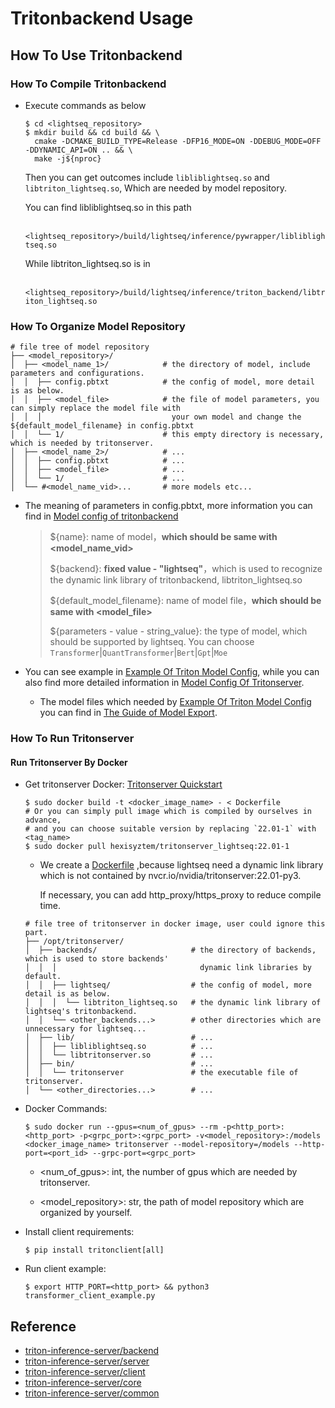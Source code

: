 # Tritonbackend Usage

## How To Use Tritonbackend

### How To Compile Tritonbackend

- Execute commands as below

  ```
  $ cd <lightseq_repository>
  $ mkdir build && cd build && \
    cmake -DCMAKE_BUILD_TYPE=Release -DFP16_MODE=ON -DDEBUG_MODE=OFF -DDYNAMIC_API=ON .. && \
    make -j${nproc}
  ```

   Then you can get outcomes include `libliblightseq.so` and `libtriton_lightseq.so`, Which are needed by model repository.

   You can find libliblightseq.so in this path

  ​     `<lightseq_repository>/build/lightseq/inference/pywrapper/libliblightseq.so`

   While libtriton_lightseq.so is in

  ​      `<lightseq_repository>/build/lightseq/inference/triton_backend/libtriton_lightseq.so`

### How To Organize Model Repository

```
# file tree of model repository
├── <model_repository>/
│  ├── <model_name_1>/            # the directory of model, include parameters and configurations.
│  │  ├── config.pbtxt            # the config of model, more detail is as below.
│  │  ├── <model_file>            # the file of model parameters, you can simply replace the model file with
│  │  │                             your own model and change the ${default_model_filename} in config.pbtxt
│  │  └── 1/                      # this empty directory is necessary, which is needed by tritonserver.
│  ├── <model_name_2>/            # ...
│  │  ├── config.pbtxt            # ...
│  │  ├── <model_file>            # ...
│  │  └── 1/                      # ...
│  └── #<model_name_vid>...       # more models etc...
```

- The meaning of parameters in config.pbtxt, more information you can find in [Model config of tritonbackend](https://github.com/triton-inference-server/common/blob/main/protobuf/model_config.proto)

  > ${name}: name of model，**which should be same with <model_name_vid>**
  >
  > ${backend}: **fixed value - "lightseq"**，which is used to recognize the dynamic link library of tritonbackend,  libtriton_lightseq.so
  >
  > ${default_model_filename}: name of model file，**which should be same with <model_file>**
  >
  > ${parameters - value - string_value}: the type of model, which should be supported by lightseq. You can choose `Transformer`|`QuantTransformer`|`Bert`|`Gpt`|`Moe`

- You can see example in [Example Of Triton Model Config](https://github.com/bytedance/lightseq/tree/master/examples/triton_backend/model_repo), while you can also find more detailed information in [Model Config Of Tritonserver](https://github.com/triton-inference-server/server/blob/main/docs/model_configuration.md).

  - The model files which needed by [Example Of Triton Model Config](https://github.com/bytedance/lightseq/tree/master/examples/triton_backend/model_repo) you can find in [The Guide of Model Export](https://github.com/bytedance/lightseq/blob/master/examples/inference/python/README.md).

### How To Run Tritonserver

#### Run Tritonserver By Docker

- Get tritonserver Docker: [Tritonserver Quickstart](https://github.com/triton-inference-server/server/blob/main/docs/quickstart.md#install-triton-docker-image)

  ```
  $ sudo docker build -t <docker_image_name> - < Dockerfile
  # Or you can simply pull image which is compiled by ourselves in advance,
  # and you can choose suitable version by replacing `22.01-1` with <tag_name>
  $ sudo docker pull hexisyztem/tritonserver_lightseq:22.01-1
  ```

  - We create a [Dockerfile](https://github.com/bytedance/lightseq/tree/master/examples/triton_backend) ,because lightseq need a dynamic link library which is not contained by nvcr.io/nvidia/tritonserver:22.01-py3.

    If necessary, you can add http_proxy/https_proxy to reduce compile time.

  ```
  # file tree of tritonserver in docker image, user could ignore this part.
  ├── /opt/tritonserver/
  │  ├── backends/                     # the directory of backends, which is used to store backends'
  │  │  │                                dynamic link libraries by default.
  │  │  ├── lightseq/                  # the config of model, more detail is as below.
  │  │  │  └── libtriton_lightseq.so   # the dynamic link library of lightseq's tritonbackend.
  │  │  └── <other_backends...>        # other directories which are unnecessary for lightseq...
  │  ├── lib/                          # ...
  │  │  ├── libliblightseq.so          # ...
  │  │  └── libtritonserver.so         # ...
  │  ├── bin/                          # ...
  │  │  └── tritonserver               # the executable file of tritonserver.
  │  └── <other_directories...>        # ...
  ```

- Docker Commands:

  ```
  $ sudo docker run --gpus=<num_of_gpus> --rm -p<http_port>:<http_port> -p<grpc_port>:<grpc_port> -v<model_repository>:/models <docker_image_name> tritonserver --model-repository=/models --http-port=<port_id> --grpc-port=<grpc_port>
  ```

  - <num_of_gpus>: int, the number of gpus which are needed by tritonserver.

  - <model_repository>: str, the path of model repository which are organized by yourself.

- Install client requirements:

  ```
  $ pip install tritonclient[all]
  ```

- Run client example:

  ```
  $ export HTTP_PORT=<http_port> && python3 transformer_client_example.py
  ```

## Reference

- [triton-inference-server/backend](https://github.com/triton-inference-server/backend)
- [triton-inference-server/server](https://github.com/triton-inference-server/server)
- [triton-inference-server/client](https://github.com/triton-inference-server/client)
- [triton-inference-server/core](https://github.com/triton-inference-server/core)
- [triton-inference-server/common](https://github.com/triton-inference-server/common)
